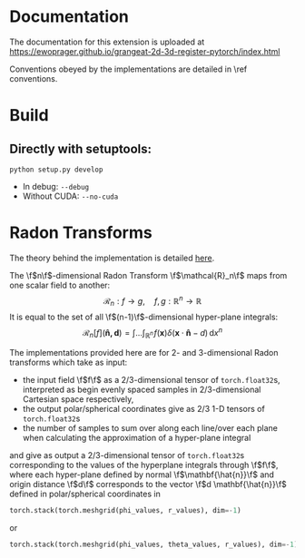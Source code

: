 <!---
Note: Inline maths is written between \f$ ... \f$ as this works with MathJax when uploaded as documentation.
-->

# Documentation

The documentation for this extension is uploaded
at https://ewoprager.github.io/grangeat-2d-3d-register-pytorch/index.html

Conventions obeyed by the implementations are detailed in \ref conventions.

# Build

## Directly with setuptools:

`python setup.py develop`

- In debug: `--debug`
- Without CUDA: `--no-cuda`

# Radon Transforms

The theory behind the implementation is detailed [here](https://ewoprager.github.io/grangeats-relation/main.pdf).

The \f$n\f$-dimensional Radon Transform \f$\mathcal{R}_n\f$ maps from one scalar field to another:
$$
\mathcal{R}_n : f \to g, \quad f, g : \mathbb{R}^n \to \mathbb{R}
$$
It is equal to the set of all \f$(n-1)\f$-dimensional hyper-plane integrals:
$$
\mathcal{R}_n[f](\mathbf{\hat{n}, d}) = \int \dots \int_{\mathbb{R}^n} \! f(\mathbf{x}) \delta(\mathbf{x} \cdot
\mathbf{\hat{n}} - d) \, \mathrm{d} x^n
$$

The implementations provided here are for 2- and 3-dimensional Radon transforms which take as input:

- the input field \f$f\f$ as a 2/3-dimensional tensor of
  `torch.float32`s, interpreted as begin evenly spaced samples in 2/3-dimensional Cartesian space respectively,
- the output polar/spherical coordinates give as 2/3 1-D tensors of `torch.float32`s
- the number of samples to sum over along each line/over each plane when calculating the approximation of a
  hyper-plane integral

and give as output a 2/3-dimensional tensor of `torch.float32`s corresponding to the values of the hyperplane
integrals through \f$f\f$, where each hyper-plane defined by normal \f$\mathbf{\hat{n}}\f$ and origin distance \f$d\f$
corresponds to the vector \f$d \mathbf{\hat{n}}\f$ defined in polar/spherical coordinates in

```python
torch.stack(torch.meshgrid(phi_values, r_values), dim=-1)
```

or

```python
torch.stack(torch.meshgrid(phi_values, theta_values, r_values), dim=-1)
```